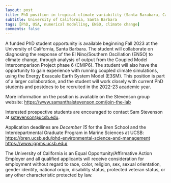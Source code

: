 ```yaml
---
layout: post
title: PhD position in tropical climate variability (Santa Barabara, California)
subtitle: University of California, Santa Barbara
tags: [PhD, USA, numerical modelling, ENSO, climate change]
comments: false
---
```

A funded PhD student opportunity is available beginning Fall 2023 at the
University of California, Santa Barbara. The student will collaborate on
diagnosing the response of the El Nino/Southern Oscillation (ENSO) to
climate change, through analysis of output from the Coupled Model
Intercomparison Project phase 6 (CMIP6). The student will also have the
opportunity to gain experience with running coupled climate simulations,
using the Energy Exascale Earth System Model (E3SM). This position is part
of a larger collaboration, and the student will work closely with current
PhD students and postdocs to be recruited in the 2022-23 academic year.

More information on the position is available on the Stevenson group
website:
https://www.samanthalstevenson.com/join-the-lab

Interested prospective students are encouraged to contact Sam Stevenson at
sstevenson@ucsb.edu.

Application deadlines are *December 15* for the Bren School and the
Interdepartmental Graduate Program in Marine Sciences at UCSB:
https://bren.ucsb.edu/phd-environmental-science-and-management
https://www.igpms.ucsb.edu/


The University of California is an Equal Opportunity/Affirmative Action
Employer and all qualified applicants will receive consideration for
employment without regard to race, color, religion, sex, sexual
orientation, gender identity, national origin, disability status, protected
veteran status, or any other characteristic protected by law.
